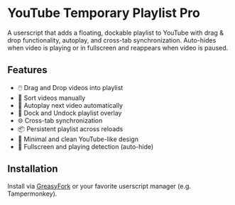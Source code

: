 # YouTube Temporary Playlist Pro

A userscript that adds a floating, dockable playlist to YouTube with drag & drop functionality, autoplay, and cross-tab synchronization.
Auto-hides when video is playing or in fullscreen and reappears when video is paused.

## Features
- 🖱️ Drag and Drop videos into playlist
- 🔀 Sort videos manually
- 🔔 Autoplay next video automatically
- 🧲 Dock and Undock playlist overlay
- 🌐 Cross-tab synchronization
- 📦 Persistent playlist across reloads
- 🌟 Minimal and clean YouTube-like design
- 🔎 Fullscreen and playing detection (auto-hide)

## Installation
Install via [GreasyFork](https://greasyfork.org/en/users/928242-kamikaze) or your favorite userscript manager (e.g. Tampermonkey).
